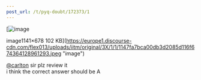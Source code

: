 ```yaml
---
post_url: /t/pyq-doubt/172373/1
---
```

[![image](https://europe1.discourse-cdn.com/flex013/uploads/iitm/optimized/3X/1/1/1147fa7bca00db3d2085d116f674364128961293_2_690x410.jpeg)

image1141×678 102 KB](https://europe1.discourse-cdn.com/flex013/uploads/iitm/original/3X/1/1/1147fa7bca00db3d2085d116f674364128961293.jpeg "image")

  
[@carlton](/u/carlton) sir plz review it  
i think the correct answer should be A